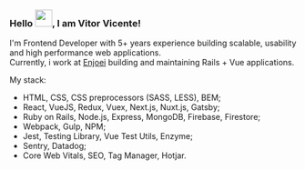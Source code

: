 ### Hello <img src="https://media.giphy.com/media/hvRJCLFzcasrR4ia7z/giphy.gif" width="30px">, I am Vitor Vicente!

I'm Frontend Developer with 5+ years experience building scalable, usability and high performance web applications. </br>
Currently, i work at [Enjoei](https://www.enjoei.com.br) building and maintaining Rails + Vue applications.

My stack: 
- HTML, CSS, CSS preprocessors (SASS, LESS), BEM;
- React, VueJS, Redux, Vuex, Next.js, Nuxt.js, Gatsby;
- Ruby on Rails, Node.js, Express, MongoDB, Firebase, Firestore;
- Webpack, Gulp, NPM;
- Jest, Testing Library, Vue Test Utils, Enzyme;
- Sentry, Datadog;
- Core Web Vitals, SEO, Tag Manager, Hotjar.




